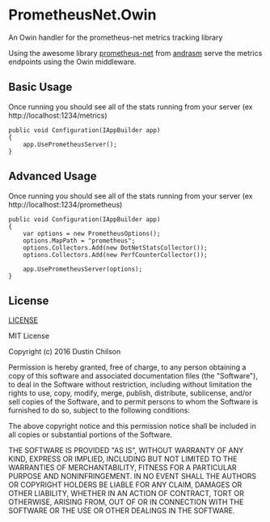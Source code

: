 # PrometheusNet.Owin #
An Owin handler for the prometheus-net metrics tracking library

Using the awesome library [prometheus-net](https://github.com/andrasm/prometheus-net) from [andrasm](https://github.com/andrasm) serve the metrics endpoints using the Owin middleware.

## Basic Usage ##
Once running you should see all of the stats running from your server (ex http://localhost:1234/metrics)
```CSharp
public void Configuration(IAppBuilder app)
{
    app.UsePrometheusServer();
}
```

## Advanced Usage ##
Once running you should see all of the stats running from your server (ex http://localhost:1234/prometheus)

```CSharp
public void Configuration(IAppBuilder app)
{
    var options = new PrometheusOptions();
    options.MapPath = "prometheus";
    options.Collectors.Add(new DotNetStatsCollector());
    options.Collectors.Add(new PerfCounterCollector());

    app.UsePrometheusServer(options);
}
```

## License ##

[LICENSE](https://raw.githubusercontent.com/dustinchilson/PrometheusNet.Owin/master/LICENSE)

MIT License

Copyright (c) 2016 Dustin Chilson

Permission is hereby granted, free of charge, to any person obtaining a copy
of this software and associated documentation files (the "Software"), to deal
in the Software without restriction, including without limitation the rights
to use, copy, modify, merge, publish, distribute, sublicense, and/or sell
copies of the Software, and to permit persons to whom the Software is
furnished to do so, subject to the following conditions:

The above copyright notice and this permission notice shall be included in all
copies or substantial portions of the Software.

THE SOFTWARE IS PROVIDED "AS IS", WITHOUT WARRANTY OF ANY KIND, EXPRESS OR
IMPLIED, INCLUDING BUT NOT LIMITED TO THE WARRANTIES OF MERCHANTABILITY,
FITNESS FOR A PARTICULAR PURPOSE AND NONINFRINGEMENT. IN NO EVENT SHALL THE
AUTHORS OR COPYRIGHT HOLDERS BE LIABLE FOR ANY CLAIM, DAMAGES OR OTHER
LIABILITY, WHETHER IN AN ACTION OF CONTRACT, TORT OR OTHERWISE, ARISING FROM,
OUT OF OR IN CONNECTION WITH THE SOFTWARE OR THE USE OR OTHER DEALINGS IN THE
SOFTWARE.